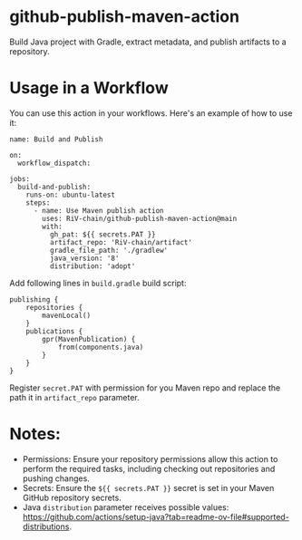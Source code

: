 # github-publish-maven-action
Build Java project with Gradle, extract metadata, and publish artifacts to a repository.

# Usage in a Workflow

You can use this action in your workflows. Here's an example of how to use it:

```
name: Build and Publish

on:
  workflow_dispatch:

jobs:
  build-and-publish:
    runs-on: ubuntu-latest
    steps:
      - name: Use Maven publish action
        uses: RiV-chain/github-publish-maven-action@main
        with:
          gh_pat: ${{ secrets.PAT }}
          artifact_repo: 'RiV-chain/artifact'
          gradle_file_path: './gradlew'
          java_version: '8'
          distribution: 'adopt'
```

Add following lines in ```build.gradle``` build script:

```
publishing {
    repositories {
        mavenLocal()
    }
    publications {
        gpr(MavenPublication) {
            from(components.java)
        }
    }
}
```

Register ```secret.PAT``` with permission for you Maven repo and replace the path it in ```artifact_repo``` parameter.

# Notes:
  * Permissions: Ensure your repository permissions allow this action to perform the required tasks, including checking out repositories and pushing changes.
  * Secrets: Ensure the ```${{ secrets.PAT }}``` secret is set in your Maven GitHub repository secrets.
  * Java ```distribution``` parameter receives possible values: https://github.com/actions/setup-java?tab=readme-ov-file#supported-distributions.
